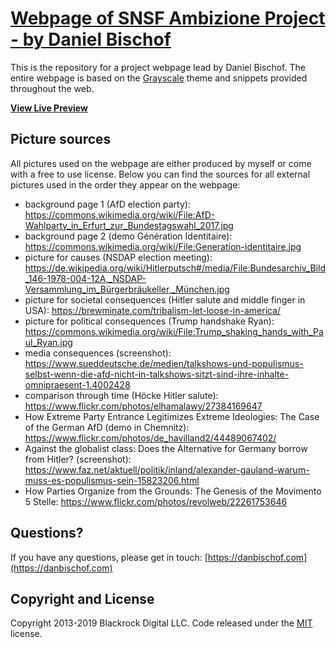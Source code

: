 # [Webpage of SNSF Ambizione Project - by Daniel Bischof](https://extremeentrance.github.io)

This is the repository for a project webpage lead by Daniel Bischof. The entire webpage is based on the [Grayscale](http://startbootstrap.com/template-overviews/grayscale/) theme and snippets provided throughout the web. 

**[View Live Preview](https://extremeentrance.github.io)**

## Picture sources 

All pictures used on the webpage are either produced by myself or come with a free to use license. Below you can find the sources for all external pictures used in the order they appear on the webpage: 

* background page 1 (AfD election party): https://commons.wikimedia.org/wiki/File:AfD-Wahlparty_in_Erfurt_zur_Bundestagswahl_2017.jpg
* background page 2 (demo Génération Identitaire): https://commons.wikimedia.org/wiki/File:Generation-identitaire.jpg
* picture for causes (NSDAP election meeting): https://de.wikipedia.org/wiki/Hitlerputsch#/media/File:Bundesarchiv_Bild_146-1978-004-12A,_NSDAP-Versammlung_im_Bürgerbräukeller,_München.jpg
* picture for societal consequences (Hitler salute and middle finger in USA): https://brewminate.com/tribalism-let-loose-in-america/
* picture for political consequences (Trump handshake Ryan): https://commons.wikimedia.org/wiki/File:Trump_shaking_hands_with_Paul_Ryan.jpg
* media consequences (screenshot): https://www.sueddeutsche.de/medien/talkshows-und-populismus-selbst-wenn-die-afd-nicht-in-talkshows-sitzt-sind-ihre-inhalte-omnipraesent-1.4002428
* comparison through time (Höcke Hitler salute): https://www.flickr.com/photos/elhamalawy/27384169647
* How Extreme Party Entrance Legitimizes Extreme Ideologies: The Case of the German AfD (demo in Chemnitz): https://www.flickr.com/photos/de_havilland2/44489067402/
* Against the globalist class: Does the Alternative for Germany borrow from Hitler? (screenshot): https://www.faz.net/aktuell/politik/inland/alexander-gauland-warum-muss-es-populismus-sein-15823206.html
* How Parties Organize from the Grounds: The Genesis of the Movimento 5 Stelle: https://www.flickr.com/photos/revolweb/22261753646

## Questions? 

If you have any questions, please get in touch: [https://danbischof.com](https://danbischof.com)

## Copyright and License

Copyright 2013-2019 Blackrock Digital LLC. Code released under the [MIT](https://github.com/extremeentrance/extremeentrance.github.io/blob/master/LICENSE) license.
